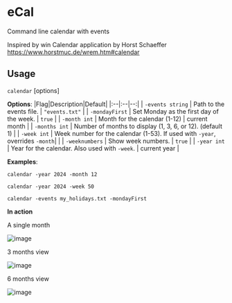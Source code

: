 # eCal

Command line calendar with events

Inspired by win Calendar application by Horst Schaeffer https://www.horstmuc.de/wrem.htm#calendar

## Usage
 `calendar` [options]

**Options**:
|Flag|Description|Default|
|:--|:--|--:|
| `-events string` | Path to the events file. | `"events.txt"` |
| `-mondayFirst` | Set Monday as the first day of the week. | `true` |
| `-month int` | Month for the calendar (1-12) | current month |
| `-months int` | Number of months to display (1, 3, 6, or 12). (default 1) |
| `-week int` | Week number for the calendar (1-53). If used with `-year`, overrides `-month`| |
| `-weeknumbers` | Show week numbers. | `true` |
| `-year int` | Year for the calendar. Also used with `-week`. | current year |
  
**Examples**:

  `calendar -year 2024 -month 12`
  
  `calendar -year 2024 -week 50`
  
  `calendar -events my_holidays.txt -mondayFirst`

**In action**

A single month

![image](https://github.com/user-attachments/assets/fe625880-e807-4eb2-a46a-4281acc05dcc)

3 months view

![image](https://github.com/user-attachments/assets/9eb1b220-d324-4cfa-bef3-549742362bd9)

6 months view

![image](https://github.com/user-attachments/assets/e63b72c4-4889-4831-8c5a-71307b990eea)

